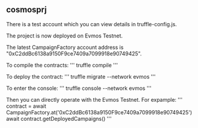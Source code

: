 ## cosmosprj

There is a test account which you can view details in truffle-config.js.

The project is now deployed on Evmos Testnet.

The latest CampaignFactory account address is "0xC2ddBc6138a9150F9ce7409a7099918e90749425".

To compile the contracts: 
'''
truffle compile
'''

To deploy the contract:
'''
truffle migrate --network evmos
'''

To enter the console:
'''
truffle console --network evmos
'''

Then you can directly operate with the Evmos Testnet.
For expample:
'''
contract = await CampaignFactory.at('0xC2ddBc6138a9150F9ce7409a7099918e90749425')
await contract.getDeployedCampaigns()
'''
